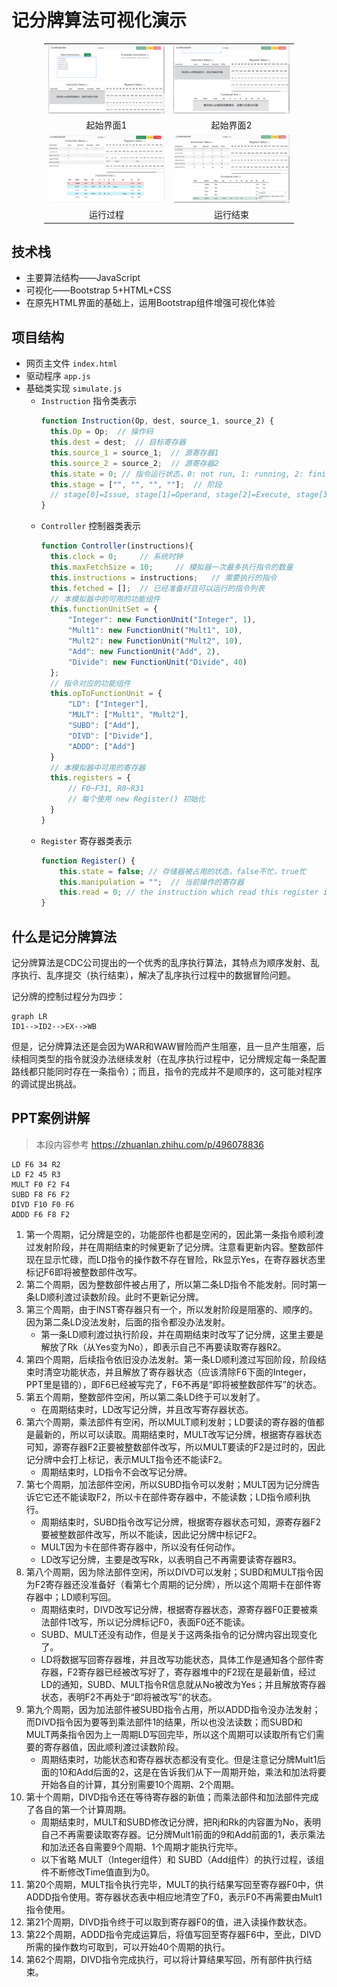# 记分牌算法可视化演示
<div style="text-align:center;margin:auto;width:400px;">
<table>
<tr>
<td><img src="./screenshot/start1.png" alt="起始界面1"/></td>
<td><img src="./screenshot/start2.png" alt="起始界面2"/></td>
</tr>
<tr>
<td>起始界面1</td>
<td>起始界面2</td>
</tr>
<tr>
<td><img src="./screenshot/run.png" alt="运行过程"></td>
<td><img src="./screenshot/end.png" alt="运行结束"></td>
</tr>
<tr>
<td>运行过程</td>
<td>运行结束</td>
</tr>
</table>
</div>

## 技术栈
* 主要算法结构——JavaScript
* 可视化——Bootstrap 5+HTML+CSS
* 在原先HTML界面的基础上，运用Bootstrap组件增强可视化体验
## 项目结构
* 网页主文件 `index.html`
* 驱动程序 `app.js`
* 基础类实现 `simulate.js`
  * `Instruction` 指令类表示
    ```js
    function Instruction(Op, dest, source_1, source_2) {
      this.Op = Op;  // 操作码
      this.dest = dest;  // 目标寄存器
      this.source_1 = source_1;  // 源寄存器1
      this.source_2 = source_2;  // 源寄存器2
      this.state = 0; // 指令运行状态，0: not run, 1: running, 2: finished
      this.stage = ["", "", "", ""];  // 阶段
      // stage[0]=Issue, stage[1]=Operand, stage[2]=Execute, stage[3]=Write result
    }
    ```
  * `Controller` 控制器类表示
    ```js
    function Controller(instructions){
      this.clock = 0;     // 系统时钟
      this.maxFetchSize = 10;     // 模拟器一次最多执行指令的数量
      this.instructions = instructions;   // 需要执行的指令
      this.fetched = [];  // 已经准备好且可以运行的指令列表
      // 本模拟器中的可用的功能组件
      this.functionUnitSet = {
          "Integer": new FunctionUnit("Integer", 1),
          "Mult1": new FunctionUnit("Mult1", 10),
          "Mult2": new FunctionUnit("Mult2", 10),
          "Add": new FunctionUnit("Add", 2),
          "Divide": new FunctionUnit("Divide", 40)
      };
      // 指令对应的功能组件
      this.opToFunctionUnit = {
          "LD": ["Integer"],
          "MULT": ["Mult1", "Mult2"],
          "SUBD": ["Add"],
          "DIVD": ["Divide"],
          "ADDD": ["Add"]
      }
      // 本模拟器中可用的寄存器
      this.registers = {
          // F0~F31, R0~R31
          // 每个使用 new Register() 初始化
      }
    }
    ```
  * `Register` 寄存器类表示
    ```js
    function Register() {
        this.state = false; // 存储器被占用的状态，false不忙，true忙
        this.manipulation = "";  // 当前操作的寄存器
        this.read = 0; // the instruction which read this register issue time
    }
    ```
## 什么是记分牌算法
记分牌算法是CDC公司提出的一个优秀的乱序执行算法，其特点为顺序发射、乱序执行、乱序提交（执行结束），解决了乱序执行过程中的数据冒险问题。

记分牌的控制过程分为四步：
```mermaid
graph LR
ID1-->ID2-->EX-->WB
```

但是，记分牌算法还是会因为WAR和WAW冒险而产生阻塞，且一旦产生阻塞，后续相同类型的指令就没办法继续发射（在乱序执行过程中，记分牌规定每一条配置路线都只能同时存在一条指令）；而且，指令的完成并不是顺序的，这可能对程序的调试提出挑战。
## PPT案例讲解
> 本段内容参考 https://zhuanlan.zhihu.com/p/496078836
```
LD F6 34 R2
LD F2 45 R3
MULT F0 F2 F4
SUBD F8 F6 F2
DIVD F10 F0 F6
ADDD F6 F8 F2
```
1. 第一个周期，记分牌是空的，功能部件也都是空闲的，因此第一条指令顺利渡过发射阶段，并在周期结束的时候更新了记分牌。注意看更新内容。整数部件现在显示忙碌，而LD指令的操作数不存在冒险，Rk显示Yes，在寄存器状态里标记F6即将被整数部件改写。
2. 第二个周期，因为整数部件被占用了，所以第二条LD指令不能发射。同时第一条LD顺利渡过读数阶段。此时不更新记分牌。
3. 第三个周期，由于INST寄存器只有一个，所以发射阶段是阻塞的、顺序的。因为第二条LD没法发射，后面的指令都没办法发射。
    * 第一条LD顺利渡过执行阶段，并在周期结束时改写了记分牌，这里主要是解放了Rk（从Yes变为No），即表示自己不再要读取寄存器R2。
4. 第四个周期，后续指令依旧没办法发射。第一条LD顺利渡过写回阶段，阶段结束时清空功能状态，并且解放了寄存器状态（应该清除F6下面的Integer，PPT里是错的），即F6已经被写完了，F6不再是“即将被整数部件写”的状态。
5. 第五个周期，整数部件空闲，所以第二条LD终于可以发射了。
    * 在周期结束时，LD改写记分牌，并且改写寄存器状态。
6. 第六个周期，乘法部件有空闲，所以MULT顺利发射；LD要读的寄存器的值都是最新的，所以可以读取。周期结束时，MULT改写记分牌，根据寄存器状态可知，源寄存器F2正要被整数部件改写，所以MULT要读的F2是过时的，因此记分牌中会打上标记，表示MULT指令还不能读F2。
    * 周期结束时，LD指令不会改写记分牌。
7. 第七个周期，加法部件空闲，所以SUBD指令可以发射；MULT因为记分牌告诉它它还不能读取F2，所以卡在部件寄存器中，不能读数；LD指令顺利执行。
    * 周期结束时，SUBD指令改写记分牌，根据寄存器状态可知，源寄存器F2要被整数部件改写，所以不能读，因此记分牌中标记F2。
    * MULT因为卡在部件寄存器中，所以没有任何动作。
    * LD改写记分牌，主要是改写Rk，以表明自己不再需要读寄存器R3。
8. 第八个周期，因为除法部件空闲，所以DIVD可以发射；SUBD和MULT指令因为F2寄存器还没准备好（看第七个周期的记分牌），所以这个周期卡在部件寄存器中；LD顺利写回。
    * 周期结束时，DIVD改写记分牌，根据寄存器状态，源寄存器F0正要被乘法部件1改写，所以记分牌标记F0，表面F0还不能读。
    * SUBD、MULT还没有动作，但是关于这两条指令的记分牌内容出现变化了。
    * LD将数据写回寄存器堆，并且改写功能状态，具体工作是通知各个部件寄存器，F2寄存器已经被改写好了，寄存器堆中的F2现在是最新值，经过LD的通知，SUBD、MULT指令R信息就从No被改为Yes；并且解放寄存器状态，表明F2不再处于“即将被改写”的状态。
9. 第九个周期，因为加法部件被SUBD指令占用，所以ADDD指令没办法发射；而DIVD指令因为要等到乘法部件1的结果，所以也没法读数；而SUBD和MULT两条指令因为上一周期LD写回完毕，所以这个周期可以读取所有它们需要的寄存器值，因此顺利渡过读数阶段。
    * 周期结束时，功能状态和寄存器状态都没有变化。但是注意记分牌Mult1后面的10和Add后面的2，这是在告诉我们从下一周期开始，乘法和加法将要开始各自的计算，其分别需要10个周期、2个周期。
10. 第十个周期，DIVD指令还在等待寄存器的新值；而乘法部件和加法部件完成了各自的第一个计算周期。
    * 周期结束时，MULT和SUBD修改记分牌，把Rj和Rk的内容置为No，表明自己不再需要读取寄存器。记分牌Mult1前面的9和Add前面的1，表示乘法和加法还各自需要9个周期、1个周期才能执行完毕。
    * 以下省略 MULT（Integer组件）和 SUBD（Add组件）的执行过程，该组件不断修改Time值直到为0。
11. 第20个周期，MULT指令执行完毕，MULT的执行结果写回至寄存器F0中，供ADDD指令使用。寄存器状态表中相应地清空了F0，表示F0不再需要由Mult1指令使用。
12. 第21个周期，DIVD指令终于可以取到寄存器F0的值，进入读操作数状态。
13. 第22个周期，ADDD指令完成运算后，将值写回至寄存器F6中，至此，DIVD所需的操作数均可取到，可以开始40个周期的执行。
14. 第62个周期，DIVD指令完成执行，可以将计算结果写回，所有部件执行结束。